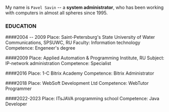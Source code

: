 My name is `Pavel Savin` -- a **system administrator**, who has been working with computers in almost all spheres since 1995.

### EDUCATION 
####2004 -- 2009
Place: Saint-Petersburg's State University of Water Communications, SPSUWC, RU
Faculty: Information technology
Competence: Engeneer's degree

####2009
Place: Applied Automation & Programming Institute, RU
Subject: IP-network administration
Competence: Specialist

####2016
Place: 1-C Bitrix Academy
Competence: Bitrix Administrator

####2018
Place: WebSoft Development Ltd
Competence: WebTutor Programmer

####2022-2023
Place: ITsJAVA programming school
Competence: Java Developer




<!---
PavelSav1n/PavelSav1n is a ✨ special ✨ repository because its `README.md` (this file) appears on your GitHub profile.
You can click the Preview link to take a look at your changes.
--->
